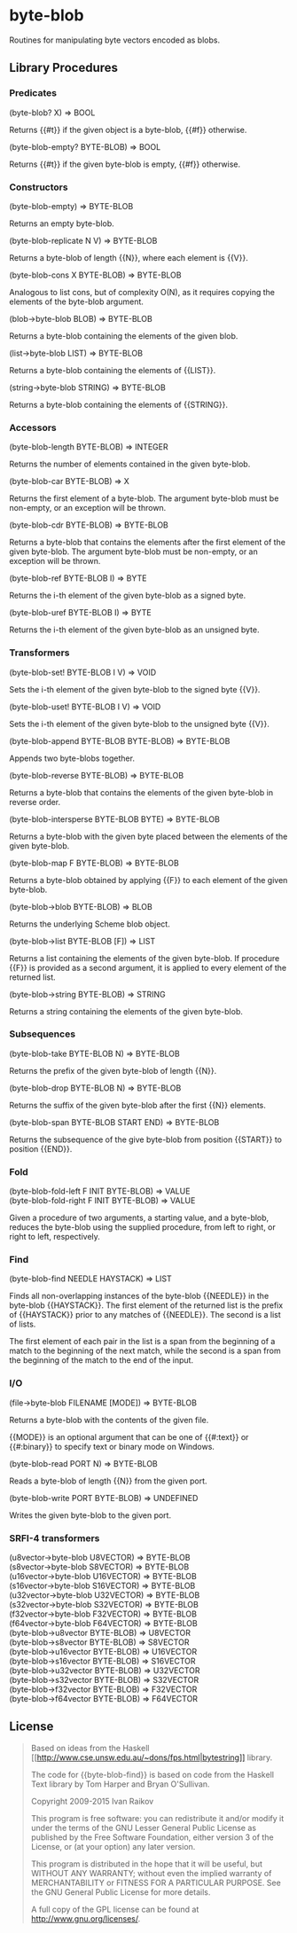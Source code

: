 # byte-blob

Routines for manipulating byte vectors encoded as blobs. 

## Library Procedures

### Predicates

<procedure>(byte-blob? X) => BOOL</procedure>

Returns {{#t}} if the given object is a byte-blob, {{#f}} otherwise.

<procedure>(byte-blob-empty? BYTE-BLOB) => BOOL</procedure>

Returns {{#t}} if the given byte-blob is empty, {{#f}} otherwise.

### Constructors

<procedure>(byte-blob-empty) => BYTE-BLOB</procedure>

Returns an empty byte-blob.

<procedure>(byte-blob-replicate N V) => BYTE-BLOB</procedure>

Returns a byte-blob of length {{N}}, where each element is {{V}}.

<procedure>(byte-blob-cons X BYTE-BLOB) => BYTE-BLOB</procedure>

Analogous to list cons, but of complexity O(N), as it requires copying
the elements of the byte-blob argument.

<procedure>(blob->byte-blob BLOB) => BYTE-BLOB</procedure>

Returns a byte-blob containing the elements of the given blob.

<procedure>(list->byte-blob LIST) => BYTE-BLOB</procedure>

Returns a byte-blob containing the elements of {{LIST}}.

<procedure>(string->byte-blob STRING) => BYTE-BLOB</procedure>

Returns a byte-blob containing the elements of {{STRING}}.

### Accessors

<procedure>(byte-blob-length BYTE-BLOB) => INTEGER</procedure>

Returns the number of elements contained in the given byte-blob.

<procedure>(byte-blob-car BYTE-BLOB) => X</procedure>

Returns the first element of a byte-blob. The argument byte-blob must
be non-empty, or an exception will be thrown.

<procedure>(byte-blob-cdr BYTE-BLOB) => BYTE-BLOB</procedure>

Returns a byte-blob that contains the elements after the first element
of the given byte-blob. The argument byte-blob must be non-empty, or
an exception will be thrown.

<procedure>(byte-blob-ref BYTE-BLOB I) => BYTE</procedure>

Returns the i-th element of the given byte-blob as a signed byte.

<procedure>(byte-blob-uref BYTE-BLOB I) => BYTE</procedure>

Returns the i-th element of the given byte-blob as an unsigned byte.

### Transformers

<procedure>(byte-blob-set! BYTE-BLOB I V) => VOID</procedure>

Sets the i-th element of the given byte-blob to the signed byte {{V}}.

<procedure>(byte-blob-uset! BYTE-BLOB I V) => VOID</procedure>

Sets the i-th element of the given byte-blob to the unsigned byte {{V}}.

<procedure>(byte-blob-append BYTE-BLOB BYTE-BLOB) => BYTE-BLOB </procedure>

Appends two byte-blobs together.

<procedure>(byte-blob-reverse BYTE-BLOB) => BYTE-BLOB</procedure>

Returns a byte-blob that contains the elements of the given byte-blob
in reverse order.

<procedure>(byte-blob-intersperse BYTE-BLOB BYTE) => BYTE-BLOB</procedure>

Returns a byte-blob with the given byte placed between the elements of
the given byte-blob.  

<procedure>(byte-blob-map F BYTE-BLOB) => BYTE-BLOB</procedure>

Returns a byte-blob obtained by applying {{F}} to each element of the
given byte-blob.

<procedure>(byte-blob->blob BYTE-BLOB) => BLOB</procedure>

Returns the underlying Scheme blob object.

<procedure>(byte-blob->list BYTE-BLOB [F]) => LIST</procedure>

Returns a list containing the elements of the given byte-blob. If
procedure {{F}} is provided as a second argument, it is applied to
every element of the returned list.

<procedure>(byte-blob->string BYTE-BLOB) => STRING</procedure>

Returns a string containing the elements of the given byte-blob.

### Subsequences

<procedure>(byte-blob-take BYTE-BLOB N) => BYTE-BLOB</procedure>

Returns the prefix of the given byte-blob of length {{N}}. 

<procedure>(byte-blob-drop BYTE-BLOB N) => BYTE-BLOB</procedure>

Returns the suffix of the given byte-blob after the first {{N}} elements. 

<procedure>(byte-blob-span BYTE-BLOB START END) => BYTE-BLOB</procedure>

Returns the subsequence of the give byte-blob from position {{START}}
to position {{END}}.

### Fold

<procedure>(byte-blob-fold-left F INIT BYTE-BLOB) => VALUE</procedure><br>
<procedure>(byte-blob-fold-right F INIT BYTE-BLOB) => VALUE</procedure><br>

Given a procedure of two arguments, a starting value, and a byte-blob,
reduces the byte-blob using the supplied procedure, from left to
right, or right to left, respectively.

### Find

<procedure>(byte-blob-find NEEDLE HAYSTACK) => LIST</procedure>

Finds all non-overlapping instances of the byte-blob {{NEEDLE}} in the
byte-blob {{HAYSTACK}}. The first element of the returned list is the
prefix of {{HAYSTACK}} prior to any matches of {{NEEDLE}}.  The second
is a list of lists.

The first element of each pair in the list is a span from the
beginning of a match to the beginning of the next match, while the
second is a span from the beginning of the match to the end of the
input.


### I/O

<procedure>(file->byte-blob FILENAME [MODE]) => BYTE-BLOB</procedure>

Returns a byte-blob with the contents of the given file.

{{MODE}} is an optional argument that can be one of {{#:text}} or
{{#:binary}} to specify text or binary mode on Windows.

<procedure>(byte-blob-read PORT N) => BYTE-BLOB</procedure>

Reads a byte-blob of length {{N}} from the given port.

<procedure>(byte-blob-write PORT BYTE-BLOB) => UNDEFINED</procedure>

Writes the given byte-blob to the given port.

### SRFI-4 transformers

<procedure>(u8vector->byte-blob   U8VECTOR) => BYTE-BLOB</procedure><br>
<procedure>(s8vector->byte-blob   S8VECTOR) => BYTE-BLOB</procedure><br>
<procedure>(u16vector->byte-blob  U16VECTOR) => BYTE-BLOB</procedure><br>
<procedure>(s16vector->byte-blob  S16VECTOR) => BYTE-BLOB</procedure><br>
<procedure>(u32vector->byte-blob  U32VECTOR) => BYTE-BLOB</procedure><br>
<procedure>(s32vector->byte-blob  S32VECTOR) => BYTE-BLOB</procedure><br>
<procedure>(f32vector->byte-blob  F32VECTOR) => BYTE-BLOB</procedure><br>
<procedure>(f64vector->byte-blob  F64VECTOR) => BYTE-BLOB</procedure><br>
<procedure>(byte-blob->u8vector  BYTE-BLOB) => U8VECTOR</procedure><br>
<procedure>(byte-blob->s8vector  BYTE-BLOB) => S8VECTOR</procedure><br>
<procedure>(byte-blob->u16vector BYTE-BLOB) => U16VECTOR</procedure><br>
<procedure>(byte-blob->s16vector BYTE-BLOB) => S16VECTOR</procedure><br>
<procedure>(byte-blob->u32vector BYTE-BLOB) => U32VECTOR</procedure><br>
<procedure>(byte-blob->s32vector BYTE-BLOB) => S32VECTOR</procedure><br>
<procedure>(byte-blob->f32vector BYTE-BLOB) => F32VECTOR</procedure><br>
<procedure>(byte-blob->f64vector BYTE-BLOB) => F64VECTOR</procedure><br>


## License

>
> Based on ideas from the Haskell
> [[http://www.cse.unsw.edu.au/~dons/fps.html|bytestring]] library.  
> 
> The code for {{byte-blob-find}} is based on code from the Haskell Text
> library by Tom Harper and Bryan O'Sullivan.
> 
>  Copyright 2009-2015 Ivan Raikov
>
>
>  This program is free software: you can redistribute it and/or modify
>  it under the terms of the GNU Lesser General Public License as
>  published by the Free Software Foundation, either version 3 of the
>  License, or (at your option) any later version.
>
>  This program is distributed in the hope that it will be useful, but
>  WITHOUT ANY WARRANTY; without even the implied warranty of
>  MERCHANTABILITY or FITNESS FOR A PARTICULAR PURPOSE.  See the GNU
>  General Public License for more details.
>
>  A full copy of the GPL license can be found at
>  <http://www.gnu.org/licenses/>.
>
